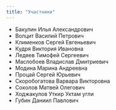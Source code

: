 ```yaml
---
title: "Участники"
---
```


* Бакулин Илья Александрович
* Волцит Василий Петрович 
* Клименков Сергей Евгеньевич 
* Кудря Виктория Ивановна 
* Ледяев Тимофей Сергеевич 
* Маслобоев Владислав Дмитриевич 
* Модина Марина Андреевна 
* Процай Сергей Юрьевич 
* Скоробогатова Варвара Викторовна 
* Соколов Матвей Олегович 
* Ходжакулов Уткир Уктам угли 
* Губин Даниил Павлович